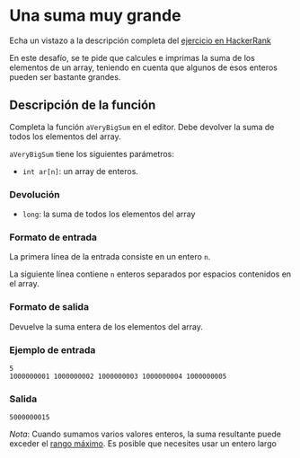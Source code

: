 # Una suma muy grande

Echa un vistazo a la descripción completa del [ejercicio en HackerRank](https://www.hackerrank.com/challenges/a-very-big-sum)

En este desafío, se te pide que calcules e imprimas la suma de los elementos de un array, teniendo en cuenta que algunos de esos enteros pueden ser bastante grandes.

## Descripción de la función

Completa la función `aVeryBigSum` en el editor. Debe devolver la suma de todos los elementos del array.

`aVeryBigSum` tiene los siguientes parámetros:

- `int ar[n]`: un array de enteros.

### Devolución

- `long`: la suma de todos los elementos del array

### Formato de entrada

La primera línea de la entrada consiste en un entero `n`.

La siguiente línea contiene `n` enteros separados por espacios contenidos en el array.

### Formato de salida

Devuelve la suma entera de los elementos del array.

### Ejemplo de entrada

```
5
1000000001 1000000002 1000000003 1000000004 1000000005
```

### Salida

```
5000000015
```

_Nota_: Cuando sumamos varios valores enteros, la suma resultante puede exceder el [rango máximo](https://developer.mozilla.org/en-US/docs/Web/JavaScript/Reference/Global_Objects/Number/MAX_SAFE_INTEGER). Es posible que necesites usar un entero largo